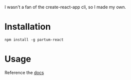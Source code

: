 I wasn't a fan of the create-react-app cli, so I made my own.

# Installation

```
npm install -g partum-react
```

# Usage

Reference the [docs](https://luchighwalker.github.io/partum-react/)
